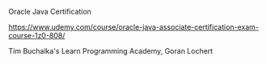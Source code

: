 Oracle Java Certification

https://www.udemy.com/course/oracle-java-associate-certification-exam-course-1z0-808/

Tim Buchalka's Learn Programming Academy, Goran Lochert
